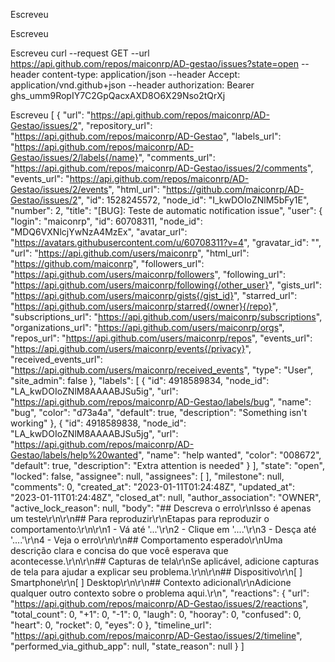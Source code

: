 











Escreveu

Escreveu

Escreveu
curl --request GET --url https://api.github.com/repos/maiconrp/AD-gestao/issues?state=open --header content-type: application/json --header Accept: application/vnd.github+json --header authorization: Bearer ghs_umm9RopIY7C2GpQacxAXD8O6X29Nso2tQrXj

Escreveu
[ { "url": "https://api.github.com/repos/maiconrp/AD-Gestao/issues/2", "repository_url": "https://api.github.com/repos/maiconrp/AD-Gestao", "labels_url": "https://api.github.com/repos/maiconrp/AD-Gestao/issues/2/labels{/name}", "comments_url": "https://api.github.com/repos/maiconrp/AD-Gestao/issues/2/comments", "events_url": "https://api.github.com/repos/maiconrp/AD-Gestao/issues/2/events", "html_url": "https://github.com/maiconrp/AD-Gestao/issues/2", "id": 1528245572, "node_id": "I_kwDOIoZNlM5bFy1E", "number": 2, "title": "[BUG]: Teste de automatic notification issue", "user": { "login": "maiconrp", "id": 60708311, "node_id": "MDQ6VXNlcjYwNzA4MzEx", "avatar_url": "https://avatars.githubusercontent.com/u/60708311?v=4", "gravatar_id": "", "url": "https://api.github.com/users/maiconrp", "html_url": "https://github.com/maiconrp", "followers_url": "https://api.github.com/users/maiconrp/followers", "following_url": "https://api.github.com/users/maiconrp/following{/other_user}", "gists_url": "https://api.github.com/users/maiconrp/gists{/gist_id}", "starred_url": "https://api.github.com/users/maiconrp/starred{/owner}{/repo}", "subscriptions_url": "https://api.github.com/users/maiconrp/subscriptions", "organizations_url": "https://api.github.com/users/maiconrp/orgs", "repos_url": "https://api.github.com/users/maiconrp/repos", "events_url": "https://api.github.com/users/maiconrp/events{/privacy}", "received_events_url": "https://api.github.com/users/maiconrp/received_events", "type": "User", "site_admin": false }, "labels": [ { "id": 4918589834, "node_id": "LA_kwDOIoZNlM8AAAABJSu5ig", "url": "https://api.github.com/repos/maiconrp/AD-Gestao/labels/bug", "name": "bug", "color": "d73a4a", "default": true, "description": "Something isn't working" }, { "id": 4918589838, "node_id": "LA_kwDOIoZNlM8AAAABJSu5jg", "url": "https://api.github.com/repos/maiconrp/AD-Gestao/labels/help%20wanted", "name": "help wanted", "color": "008672", "default": true, "description": "Extra attention is needed" } ], "state": "open", "locked": false, "assignee": null, "assignees": [ ], "milestone": null, "comments": 0, "created_at": "2023-01-11T01:24:48Z", "updated_at": "2023-01-11T01:24:48Z", "closed_at": null, "author_association": "OWNER", "active_lock_reason": null, "body": "## Descreva o erro\r\nIsso é apenas um teste\r\n\r\n## Para reproduzir\r\nEtapas para reproduzir o comportamento:\r\n\r\n1 - Vá até '...'\r\n2 - Clique em '....'\r\n3 - Desça até '....'\r\n4 - Veja o erro\r\n\r\n## Comportamento esperado\r\nUma descrição clara e concisa do que você esperava que acontecesse.\r\n\r\n## Capturas de tela\r\nSe aplicável, adicione capturas de tela para ajudar a explicar seu problema.\r\n\r\n## Dispositivo\r\n[ ] Smartphone\r\n[ ] Desktop\r\n\r\n## Contexto adicional\r\nAdicione qualquer outro contexto sobre o problema aqui.\r\n", "reactions": { "url": "https://api.github.com/repos/maiconrp/AD-Gestao/issues/2/reactions", "total_count": 0, "+1": 0, "-1": 0, "laugh": 0, "hooray": 0, "confused": 0, "heart": 0, "rocket": 0, "eyes": 0 }, "timeline_url": "https://api.github.com/repos/maiconrp/AD-Gestao/issues/2/timeline", "performed_via_github_app": null, "state_reason": null } ]
